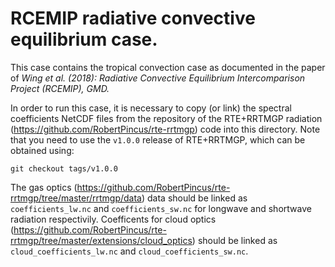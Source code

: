 # RCEMIP radiative convective equilibrium case.
This case contains the tropical convection case as documented in the paper of *Wing et al. (2018): Radiative Convective Equilibrium Intercomparison Project (RCEMIP), GMD.*

In order to run this case, it is necessary to copy (or link) the spectral coefficients NetCDF files from the repository of the RTE+RRTMGP radiation (https://github.com/RobertPincus/rte-rrtmgp) code into this directory. Note that you need to use the `v1.0.0` release of RTE+RRTMGP, which can be obtained using:

    git checkout tags/v1.0.0

The gas optics (https://github.com/RobertPincus/rte-rrtmgp/tree/master/rrtmgp/data) data should be linked as `coefficients_lw.nc` and `coefficients_sw.nc` for longwave and shortwave radiation respectivily. Coefficents for cloud optics (https://github.com/RobertPincus/rte-rrtmgp/tree/master/extensions/cloud_optics) should be linked as `cloud_coefficients_lw.nc` and `cloud_coefficients_sw.nc`.
